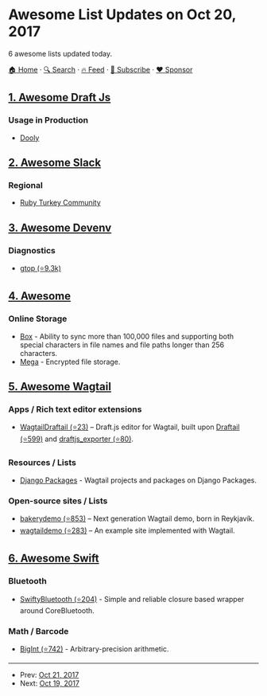 # Awesome List Updates on Oct 20, 2017

6 awesome lists updated today.

[🏠 Home](/README.md) · [🔍 Search](https://www.trackawesomelist.com/search/) · [🔥 Feed](https://www.trackawesomelist.com/rss.xml) · [📮 Subscribe](https://trackawesomelist.us17.list-manage.com/subscribe?u=d2f0117aa829c83a63ec63c2f&id=36a103854c) · [❤️  Sponsor](https://github.com/sponsors/theowenyoung)



## [1. Awesome Draft Js](/content/nikgraf/awesome-draft-js/README.md)

### Usage in Production

*   [Dooly](https://www.dooly.ai)

## [2. Awesome Slack](/content/filipelinhares/awesome-slack/README.md)

### Regional

*   [Ruby Turkey Community](https://rubytr.herokuapp.com/)

## [3. Awesome Devenv](/content/jondot/awesome-devenv/README.md)

### Diagnostics

*   [gtop (⭐9.3k)](https://github.com/aksakalli/gtop)

## [4. Awesome](/content/Awesome-Windows/Awesome/README.md)

### Online Storage

*   [Box](https://app.box.com/services/browse/43/box_sync_for_windows) - Ability to sync more than 100,000 files and supporting both special characters in file names and file paths longer than 256 characters.
*   [Mega](https://mega.nz/) - Encrypted file storage.

## [5. Awesome Wagtail](/content/springload/awesome-wagtail/README.md)

### Apps / Rich text editor extensions

*   [WagtailDraftail (⭐23)](https://github.com/springload/wagtaildraftail) – Draft.js editor for Wagtail, built upon [Draftail (⭐599)](https://github.com/springload/draftail) and [draftjs\_exporter (⭐80)](https://github.com/springload/draftjs_exporter).

### Resources / Lists

*   [Django Packages](https://djangopackages.org/grids/g/wagtail-cms/) - Wagtail projects and packages on Django Packages.

### Open-source sites / Lists

*   [bakerydemo (⭐853)](https://github.com/wagtail/bakerydemo) – Next generation Wagtail demo, born in Reykjavík.
*   [wagtaildemo (⭐283)](https://github.com/wagtail/wagtaildemo) – An example site implemented with Wagtail.

## [6. Awesome Swift](/content/matteocrippa/awesome-swift/README.md)

### Bluetooth

*   [SwiftyBluetooth (⭐204)](https://github.com/jordanebelanger/SwiftyBluetooth) - Simple and reliable closure based wrapper around CoreBluetooth.

### Math / Barcode

*   [BigInt (⭐742)](https://github.com/attaswift/BigInt) - Arbitrary-precision arithmetic.

---

- Prev: [Oct 21, 2017](/content/2017/10/21/README.md)
- Next: [Oct 19, 2017](/content/2017/10/19/README.md)